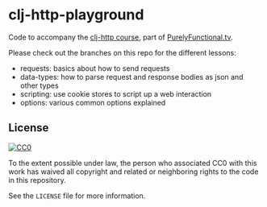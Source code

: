 # clj-http-playground

Code to accompany the [clj-http course][course], part of
[PurelyFunctional.tv][mentoring].

[course]: https://purelyfunctional.tv/courses/http-client-clj-http/
[mentoring]: https://purelyfunctional.tv/

Please check out the branches on this repo for the different
lessons:

* requests: basics about how to send requests
* data-types: how to parse request and response bodies as json and other types
* scripting: use cookie stores to script up a web interaction
* options: various common options explained

## License

[![CC0](http://i.creativecommons.org/p/zero/1.0/88x31.png)](http://creativecommons.org/publicdomain/zero/1.0/)

To the extent possible under law, the person who associated CC0 with
this work has waived all copyright and related or neighboring rights
to the code in this repository.

See the `LICENSE` file for more information.
